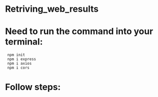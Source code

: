 # Retriving_web_results
# Need to run the command into your terminal:
     npm init
     npm i express
     npm i axios
     npm i cors

# Follow steps:

     
